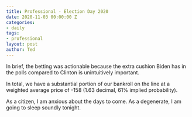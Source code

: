 ```yaml
---
title: Professional - Election Day 2020
date: 2020-11-03 00:00:00 Z
categories:
- daily
tags:
- professional
layout: post
author: Ted
---
```


In brief, the betting was actionable because the extra cushion Biden has in the polls compared to Clinton is unintuitively important. 

In total, we have a substantial portion of our bankroll on the line at a weighted average price of -158 (1.63 decimal, 61% implied probability).

As a citizen, I am anxious about the days to come. As a degenerate, I am going to sleep soundly tonight. 
